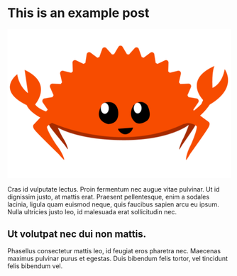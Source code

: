 # This is an example post

![Rustacean being happy](rustacean.png)

Cras id vulputate lectus. Proin fermentum nec augue vitae pulvinar. Ut id dignissim justo, at mattis erat. Praesent pellentesque, enim a sodales lacinia, ligula quam euismod neque, quis faucibus sapien arcu eu ipsum. Nulla ultricies justo leo, id malesuada erat sollicitudin nec.

## Ut volutpat nec dui non mattis.
Phasellus consectetur mattis leo, id feugiat eros pharetra nec. Maecenas maximus pulvinar purus et egestas. Duis bibendum felis tortor, vel tincidunt felis bibendum vel.
